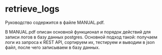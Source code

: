 # retrieve_logs

Руководство содержится в файле MANUAL.pdf. 

В MANUAL.pdf описан основной функционал и порядок действий для записи логов в базу данных postgres. Основной подход такой: получаем логи из запроса к REST API, сортируем их, тестируем и выводим в json файл, после чего записываем в базу данных.

